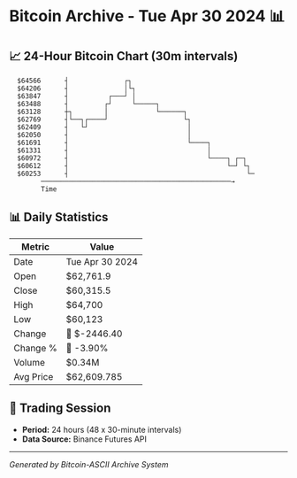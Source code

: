 # Bitcoin Archive - Tue Apr 30 2024 📊

## 📈 24-Hour Bitcoin Chart (30m intervals)

```
  $64566      ┤              ┌┐                                
  $64206      ┤              │└┐                               
  $63847      ┤          ┌───┘ │                               
  $63488      ┤         ┌┘     └─────┐                         
  $63128      ┼┐        │            └──────┐                  
  $62769      ┤└──┐┌────┘                   └┐                 
  $62409      ┤   └┘                         │                 
  $62050      ┤                              │                 
  $61691      ┤                              └────┐            
  $61331      ┤                                   │            
  $60972      ┤                                   └────┐ ┌─┐   
  $60612      ┤                                        └─┘ └┐  
  $60253      ┤                                             └─ 
        ────────────────────────────────────────────────→
        Time
```

## 📊 Daily Statistics

| Metric | Value |
|--------|-------|
| Date | Tue Apr 30 2024 |
| Open | $62,761.9 |
| Close | $60,315.5 |
| High | $64,700 |
| Low | $60,123 |
| Change | 🔴 $-2446.40 |
| Change % | 🔴 -3.90% |
| Volume | $0.34M |
| Avg Price | $62,609.785 |

## 📅 Trading Session

- **Period:** 24 hours (48 x 30-minute intervals)
- **Data Source:** Binance Futures API

---
*Generated by Bitcoin-ASCII Archive System*
